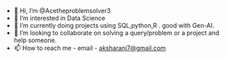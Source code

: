 - 👋 Hi, I’m @Acetheproblemsolver3
- 👀 I’m interested in Data Science
- 🌱 I’m currently doing projects using SQL,python,R . good with Gen-AI.
- 💞️ I’m looking to collaborate on solving a query/problem or a project and help someone.
- 📫 How to reach me - email - aksharanj7@gmail.com

<!---
Acetheproblemsolver3/Acetheproblemsolver3 is a ✨ special ✨ repository because its `README.md` (this file) appears on your GitHub profile.
You can click the Preview link to take a look at your changes.
--->
